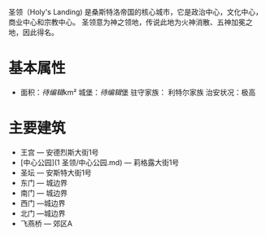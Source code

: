 圣领（Holy's Landing) 是桑斯特洛帝国的核心城市，它是政治中心，文化中心，商业中心和宗教中心。
圣领意为神之领地，传说此地为火神消散、五神加冕之地，因此得名。
# 基本属性
* 面积：*待编辑*km²
城堡：*待编辑*堡
驻守家族： 利特尔家族
治安状况：极高

# 主要建筑
- 王宫 — 安德烈斯大街1号 
- [中心公园](1 圣领/中心公园.md) — 莉格露大街1号
- 圣坛 — 安斯特大街1号
- 东门 — 城边界
- 南门 — 城边界
- 西门 —城边界
- 北门 —城边界
-  飞燕桥 — 郊区A
